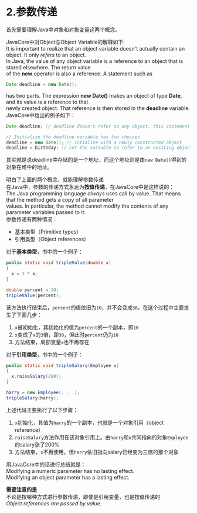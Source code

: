# 2.参数传递

首先需要理解Java中对象和对象变量这两个概念。

JavaCore中对Object与Object Variable的解释如下:  
It is important to realize that an object variable doesn't actually contain an object. It only *refers* to an object.  
In Java, the value of any object variable is a reference to an object that is stored elsewhere. The return value  
of the **new** operator is also a reference. A statement such as  
```java
Date deadline = new Date();
```  
has two parts. The expression **new Date()** makes an object of type **Date**, and its value is a reference to that  
newly created object. That reference is then stored in the **deadline** variable.  
JavaCore中给出的例子如下：
```java
Date deadline; // deadline doesn't refer to any object, this statement defines an object variable

// Initialize the deadline variable has two choices
deadline = new Date(); // intialize with a newly constructed object
deadline = birthday; // set the variable to refer to an exsiting object, Date birthday = new Date()
```
其实就是说deadline中存储的是一个地址，而这个地址则是由`new Date()`得到的对象在堆中的地址。  

明白了上面的两个概念，就能理解参数传递  
在Java中，参数的传递方式永远为**按值传递**，在JavaCore中是这样说的：  
The Java programming language *always* uses call by value. That means that the method gets a copy of all parameter  
values. In particular, the method cannot modify the contents of any parameter variables passed to it.  
参数传递有两种情况：  
- 基本类型（Primitive types）
- 引用类型（Object references）  

对于**基本类型**，书中的一个例子：  
```java
public static void tripleValue(double x)
{
  x = 3 * x;
}

double percent = 10;
tripleValue(percent);
```
该方法执行结束后，```percent```的值依旧为```10```，并不会变成```30```。在这个过程中主要发生了下面几步：  
1. ```x```被初始化，其初始化的值为```percent```的一个副本，即```10```
2. ```x```变成了```x```的```3```倍，即```30```，但此时```percent```仍为```10```
3. 方法结束，局部变量```x```也不再存在  

对于**引用类型**，书中的一个例子：
```java
public static void tripleSalary(Employee x)
{
  x.raiseSalary(200);
}

harry = new Employee(. . .);
tripleSalary(harry);
```
上述代码主要执行了以下步骤：  
1. ```x```初始化，其值为```harry```的一个副本，也就是一个对象引用（object reference）
2. ```raiseSalary```方法作用在该对象引用上。由```harry```和```x```共同指向的对象```Employee```的salary涨了200%
3. 方法结束，```x```不再使用，但```harry```依旧指向salary已经变为三倍的那个对象

用JavaCore中的话进行总结就是：  
Modifying a numeric parameter has no lasting effect.  
Modifying an object parameter has a lasting effect.  

**需要注意的是**  
不论是按哪种方式进行参数传递，即使是引用变量，也是按值传递的  
*Object references are passed by value.*
